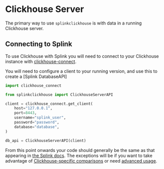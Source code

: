 # Clickhouse Server

The primary way to use `splinkclickhouse` is with data in a running Clickhouse server.

## Connecting to Splink

To use Clickhouse with Splink you will need to connect to your Clickhouse instance with [clickhouse-connect](https://github.com/ClickHouse/clickhouse-connect).

You will need to configure a client to your running version, and use this to create a [Splink DatabaseAPI]

```python
import clickhouse_connect

from splinkclickhouse import ClickhouseServerAPI

client = clickhouse_connect.get_client(
    host="127.0.0.1",
    port=8443,
    username="splink_user",
    password="password",
    database="database",
)

db_api = ClickhouseServerAPI(client)
```

From this point onwards your code should generally be the same as that appearing in [the Splink docs](https://moj-analytical-services.github.io/splink/demos/examples/examples_index.html). The exceptions will be if you want to take advantage of [Clickhouse-specific comparisons](../api/libraries.md) or need [advanced usage](./advanced.md).
